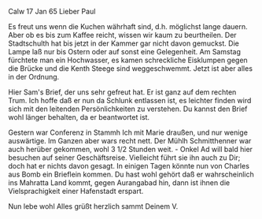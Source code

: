  Calw 17 Jan 65
Lieber Paul

Es freut uns wenn die Kuchen währhaft sind, d.h. möglichst lange dauern. Aber ob es bis zum Kaffee reicht, wissen wir kaum zu beurtheilen. Der Stadtschulth hat bis jetzt in der Kammer gar nicht davon gemuckst. 
Die Lampe laß nur bis Ostern oder auf sonst eine Gelegenheit. Am Samstag fürchtete man ein Hochwasser, es kamen schreckliche Eisklumpen gegen die Brücke und die Kenth Steege sind weggeschwemmt. Jetzt ist aber alles in der Ordnung.

Hier Sam's Brief, der uns sehr gefreut hat. Er ist ganz auf dem rechten Trum. Ich hoffe daß er nun da Schlunk entlassen ist, es leichter finden wird sich mit den leitenden Persönlichkeiten zu verstehen. Du kannst den Brief wohl länger behalten, da er beantwortet ist.

Gestern war Conferenz in Stammh Ich mit Marie draußen, und nur wenige auswärtige. Im Ganzen aber wars recht nett. Der Mühlh Schmitthenner war auch herüber gekommen, wohl 3 1/2 Stunden weit. - Onkel Ad will bald hier besuchen auf seiner Geschäftsreise. Vielleicht führt sie ihn auch zu Dir; doch hat er nichts davon gesagt. In einigen Tagen könnte nun von Charles aus Bomb ein Brieflein kommen. Du hast wohl gehört daß er wahrscheinlich ins Mahratta Land kommt, gegen Aurangabad hin, dann ist ihnen die Vielsprachigkeit einer Hafenstadt erspart.

Nun lebe wohl Alles grüßt herzlich sammt Deinem
 V.

